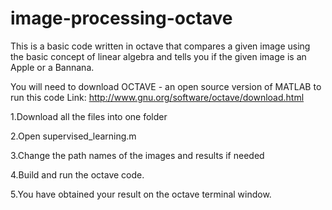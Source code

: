 # image-processing-octave
This is a basic code written in octave that compares a given image using the basic concept of linear algebra and tells you if the given image is an Apple or a Bannana.  

You will need to download OCTAVE - an open source version of MATLAB to run this code Link: http://www.gnu.org/software/octave/download.html    

1.Download all the files into one folder      

2.Open supervised_learning.m      

3.Change the path names of the images and results if needed    

4.Build and run the octave code.    

5.You have obtained your result on the octave terminal window.
